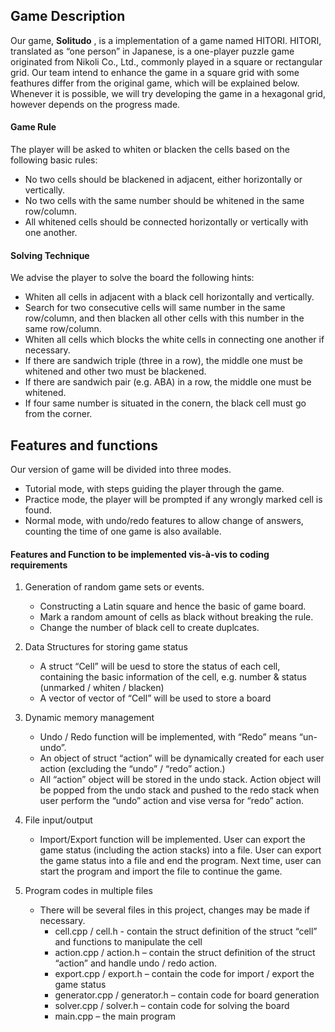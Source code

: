 ## Game Description

Our game, **Solitudo** , is a implementation of a game named HITORI. HITORI, translated as “one person” in Japanese, is a one-player puzzle game originated from Nikoli Co., Ltd., commonly played in a square or rectangular grid. Our team intend to enhance the game in a square grid with some feathures differ from the original game, which will be explained below. Whenever it is possible, we will try developing the game in a hexagonal grid, however depends on the progress made.

#### Game Rule
The player will be asked to whiten or blacken the cells based on the following basic rules:
*   No two cells should be blackened in adjacent, either horizontally or vertically.
*   No two cells with the same number should be whitened in the same row/column.
*   All whitened cells should be connected horizontally or vertically with one another.

#### Solving Technique
We advise the player to solve the board the following hints:
*   Whiten all cells in adjacent with a black cell horizontally and vertically.
*   Search for two consecutive cells will same number in the same row/column, and then blacken all other cells with this number in the same row/column.
*   Whiten all cells which blocks the white cells in connecting one another if necessary.
*   If there are sandwich triple (three in a row), the middle one must be whitened and other two must be blackened.
*   If there are sandwich pair (e.g. ABA) in a row, the middle one must be whitened.
*   If four same number is situated in the conern, the black cell must go from the corner.

## Features and functions
Our version of game will be divided into three modes. 
*   Tutorial mode, with steps guiding the player through the game. 
*   Practice mode, the player will be prompted if any wrongly marked cell is found. 
*   Normal mode, with undo/redo features to allow change of answers, counting the time of one game is also available.


#### Features and Function to be implemented vis-à-vis to coding requirements
1.  Generation of random game sets or events.
    *   Constructing a Latin square and hence the basic of game board.
    *   Mark a random amount of cells as black without breaking the rule.
    *   Change the number of black cell to create duplcates.

2.  Data Structures for storing game status
    *   A struct “Cell” will be uesd to store the status of each cell, containing the basic information of the cell, e.g. number & status (unmarked / whiten / blacken)
    *   A vector of vector of “Cell” will be used to store a board

3.  Dynamic memory management
    *   Undo / Redo function will be implemented, with “Redo” means “un-undo”.
    *   An object of struct “action” will be dynamically created for each user action (excluding the “undo” / “redo” action.)
    *   All “action” object will be stored in the undo stack. Action object will be popped from the undo stack and pushed to the redo stack when user perform the “undo” action and vise versa for “redo” action.

4.  File input/output
    *   Import/Export function will be implemented. User can export the game status (including the action stacks) into a file. User can export the game status into a file and end the program. Next time, user can start the program and import the file to continue the game.

5.  Program codes in multiple files
    *   There will be several files in this project, changes may be made if necessary. 
	    *   cell.cpp / cell.h - contain the struct definition of the struct “cell” and functions to manipulate the cell
	    *   action.cpp / action.h – contain the struct definition of the struct “action” and handle undo / redo action.
	    *   export.cpp / export.h – contain the code for import / export the game status
	    *   generator.cpp / generator.h – contain code for board generation
	    *   solver.cpp / solver.h – contain code for solving the board
	    *   main.cpp – the main program
